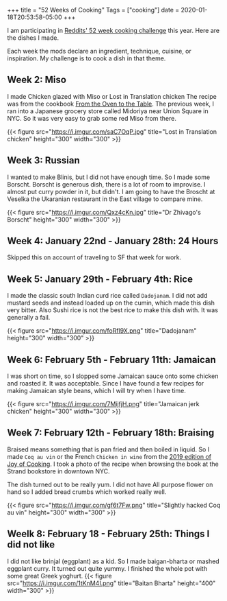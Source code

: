 +++
title = "52 Weeks of Cooking"
Tags = ["cooking"]
date = 2020-01-18T20:53:58-05:00
+++

I am participating in [Reddits' 52 week cooking challenge](https://www.reddit.com/r/52weeksofcooking/comments/e9oxx0/2020_weekly_challenge_list/)
 this year. Here are the dishes I made.

Each week the mods declare an ingredient, technique, cuisine, or inspiration. My challenge is to cook a dish in that theme.

## Week 2: Miso

I made Chicken glazed with Miso or Lost in Translation chicken The recipe was from the cookbook [From the Oven to the Table](https://www.amazon.com/Oven-Table-Diana-Henry/dp/1784726095).
The previous week, I ran into a Japanese grocery store called Midoriya  near Union Square in NYC. So it was very easy to grab some red Miso from there.

{{< figure src="https://i.imgur.com/saC7OqP.jpg" title="Lost in Translation chicken" height="300" width="300" >}}

## Week 3: Russian

I wanted to make Blinis, but I did not have enough time. So I made some Borscht. Borscht is generous dish, there is a lot of room to improvise.
I almost put curry powder in it, but didn't. I am going to have the Broscht at Veselka the Ukaranian restaurant in the East village to compare mine.

{{< figure src="https://i.imgur.com/Qxz4cKn.jpg" title="Dr Zhivago's Borscht" height="300" width="300" >}}

## Week 4: January 22nd - January 28th: 24 Hours
Skipped this on account of traveling to SF that week for work.

## Week 5: January 29th - February 4th: Rice

I made the classic south Indian curd rice called `Dadojanam`. I did not add mustard seeds and instead loaded up on the cumin, which made this dish very bitter. Also Sushi rice is not the best rice to make this dish with. It was generally a fail.

{{< figure src="https://i.imgur.com/foRfl9X.png" title="Dadojanam" height="300" width="300" >}}

## Week 6: February 5th - February 11th: Jamaican

I was short on time, so I slopped some Jamaican sauce onto some chicken and roasted it. It was acceptable.
Since I have found a few recipes for making Jamaican style beans, which I will try when I have time. 

{{< figure src="https://i.imgur.com/7MijfjH.png" title="Jamaican jerk chicken" height="300" width="300" >}}

## Week 7: February 12th - February 18th: Braising

Braised means something that is pan fried and then boiled in liquid. So I made `Coq au vin` or the French `Chicken in wine` from 
the [2019 edition of Joy of Cooking](https://www.amazon.com/Joy-Cooking-Fully-Revised-Updated/dp/1501169718/ref=sr_1_2?crid=1JLMVMYSXL40M&keywords=joy+of+cooking+2019&qid=1581443378&s=books&sprefix=joy+of+coo%2Cstripbooks%2C134&sr=1-2). I took a photo of the recipe when browsing the book at the Strand bookstore in downtown NYC.

The dish turned out to be really yum. I did not have All purpose flower on hand so I added bread crumbs which worked really well.

{{< figure src="https://i.imgur.com/gf6t7Fw.png" title="Slightly hacked Coq au vin" height="300" width="300" >}}

## Weelk 8: February 18 - February  25th: Things I did not like

I did not like brinjal (eggplant) as a kid. So I made baigan-bharta or mashed eggplant curry. It turned out quite yummy. I finished the whole pot with some great Greek yoghurt.
{{< figure src="https://i.imgur.com/1tKnM4I.png" title="Baitan Bharta" height="400" width="300" >}}
